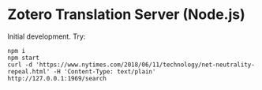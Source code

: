 # Zotero Translation Server (Node.js)

Initial development. Try:

```
npm i
npm start
curl -d 'https://www.nytimes.com/2018/06/11/technology/net-neutrality-repeal.html' -H 'Content-Type: text/plain' http://127.0.0.1:1969/search
```
